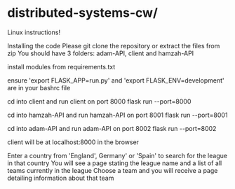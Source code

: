 # distributed-systems-cw/
Linux instructions!

Installing the code
    Please git clone the repository or extract the files from zip
    You should have 3 folders: adam-API, client and hamzah-API

install modules from requirements.txt

ensure 'export FLASK_APP=run.py' and 'export FLASK_ENV=development' are in your bashrc file

cd into client and run client on port 8000
    flask run --port=8000

cd into hamzah-API and run hamzah-API on port 8001
    flask run --port=8001

cd into adam-API and run adam-API on port 8002
    flask run --port=8002

client will be at localhost:8000 in the browser

Enter a country from 'England', Germany' or 'Spain' to search for the league in that country
You will see a page stating the league name and a list of all teams currently in the league
Choose a team and you will receive a page detailing information about that team
